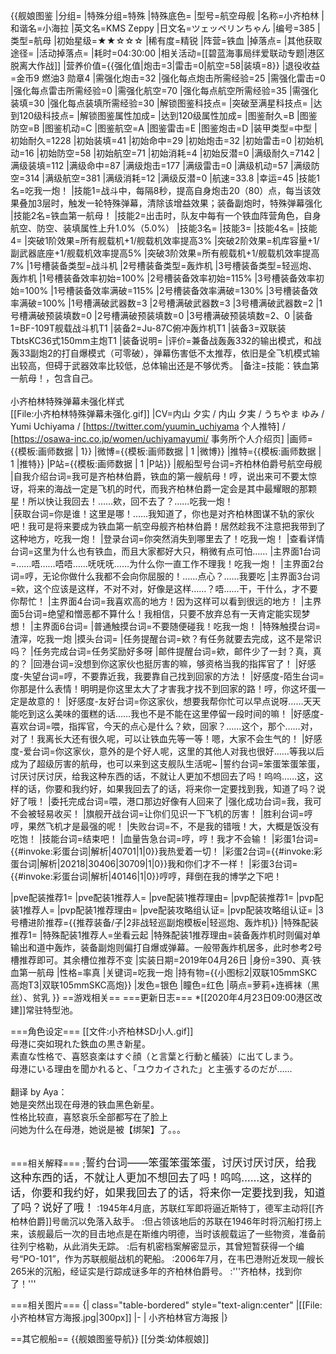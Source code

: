 {{舰娘图鉴 
|分组=
|特殊分组=特殊
|特殊底色=
|型号=航空母舰
|名称=小齐柏林
|和谐名=小海拉
|英文名=KMS Zeppy
|日文名=ツェッペリンちゃん
|编号=385
|类型=航母
|初始星级=★★☆☆☆
|稀有度=精锐
|阵营=铁血
|掉落点=
|其他获取途径=
|活动掉落点=
|耗时=04:30:00
|相关活动=[[碧蓝海事局绊爱联动专题|港区脱离大作战]]
|营养价值={{强化值|炮击=3|雷击=0|航空=58|装填=8}}
|退役收益=金币9 燃油3 勋章4
|需强化炮击=32
|强化每点炮击所需经验=25
|需强化雷击=0
|强化每点雷击所需经验=0
|需强化航空=70
|强化每点航空所需经验=35
|需强化装填=30
|强化每点装填所需经验=30
|解锁图鉴科技点=
|突破至满星科技点=
|达到120级科技点=
|解锁图鉴属性加成=
|达到120级属性加成=
|图鉴耐久=B
|图鉴防空=B
|图鉴机动=C
|图鉴航空=A
|图鉴雷击=E
|图鉴炮击=D
|装甲类型=中型
|初始耐久=1228
|初始装填=41
|初始命中=29
|初始炮击=32
|初始雷击=0
|初始机动=16
|初始防空=58
|初始航空=71
|初始消耗=4
|初始反潜=0
|满级耐久=7142
|满级装填=112
|满级命中=87
|满级炮击=177
|满级雷击=0
|满级机动=57
|满级防空=314
|满级航空=381
|满级消耗=12
|满级反潜=0
|航速=33.8
|幸运=45
|技能1名=吃我一炮！
|技能1=战斗中，每隔8秒，提高自身炮击20（80）点，每当该效果叠加3层时，触发一轮特殊弹幕，清除该增益效果；装备副炮时，特殊弹幕强化
|技能2名=铁血第一航母！
|技能2=出击时，队友中每有一个铁血阵营角色，自身航空、防空、装填属性上升1.0%（5.0%）
|技能3名=
|技能3=
|技能4名=
|技能4=
|突破1阶效果=所有舰载机+1/舰载机效率提高3%
|突破2阶效果=机库容量+1/副武器底座+1/舰载机效率提高5%
|突破3阶效果=所有舰载机+1/舰载机效率提高7%
|1号槽装备类型=战斗机
|2号槽装备类型=轰炸机
|3号槽装备类型=轻巡炮、轰炸机
|1号槽装备效率初始=100%
|2号槽装备效率初始=115%
|3号槽装备效率初始=100%
|1号槽装备效率满破=115%
|2号槽装备效率满破=130%
|3号槽装备效率满破=100%
|1号槽满破武器数=3
|2号槽满破武器数=3
|3号槽满破武器数=2
|1号槽满破预装填数=0
|2号槽满破预装填数=0
|3号槽满破预装填数=2、0
|装备1=BF-109T舰载战斗机T1
|装备2=Ju-87C俯冲轰炸机T1
|装备3=双联装TbtsKC36式150mm主炮T1
|装备说明=
|评价=兼备战轰轰332的输出模式，和战轰33副炮2的打自爆模式（可零破），弹幕伤害低不太推荐，依旧是全飞机模式输出较高，但碍于武器效率比较低，总体输出还是不够优秀。
|备注=技能：铁血第一航母！，包含自己。<br><br>小齐柏林特殊弹幕未强化样式<br>[[File:小齐柏林特殊弹幕未强化.gif]]
|CV=<!--茅野 爱衣（かやの  あい Kayano Ai）[https://twitter.com/kayanoai_10th 个人推特] /  [http://osawa-inc.co.jp/women/kayanoai/ 事务所简介]<br>
[https://twitter.com/_kayanomi かやのみ] (一档与茅野爱衣有关的电视节目 不定期放送)-->内山 夕实 / 内山 夕実 / うちやま ゆみ / Yumi Uchiyama / [https://twitter.com/yuumin_uchiyama 个人推特] / [https://osawa-inc.co.jp/women/uchiyamayumi/ 事务所个人介绍页]
|画师={{模板:画师数据 | 1}}
|微博={{模板:画师数据 | 1 |微博}}
|推特={{模板:画师数据 | 1 |推特}}
|P站={{模板:画师数据 | 1 |P站}}
|舰船型号台词=齐柏林伯爵号航空母舰
|自我介绍台词=我可是齐柏林伯爵，铁血的第一艘航母！哼，说出来可不要太惊讶，将来的海战一定是飞机的时代，而我齐柏林伯爵一定会是其中最耀眼的那颗星！所以快让我回去！……欸，回不去了？……吃我一炮！	
|获取台词=你是谁！这里是哪！……我知道了，你也是对齐柏林图谋不轨的家伙吧！我可是将来要成为铁血第一航空母舰齐柏林伯爵！居然趁我不注意把我带到了这种地方，吃我一炮！
|登录台词=你突然消失到哪里去了！吃我一炮！
|查看详情台词=这里为什么也有铁血，而且大家都好大只，稍微有点可怕……
|主界面1台词=……唔……唔唔……呒呒呒……为什么你一直工作不理我！吃我一炮！	
|主界面2台词=哼，无论你做什么我都不会向你屈服的！……点心？……我要吃
|主界面3台词=欸，这个应该是这样，不对不对，好像是这样……？唔……干，干什么，才不要你帮忙！
|主界面4台词=我喜欢高的地方！因为这样可以看到很远的地方！
|主界面5台词=绝望和憎恶都不算什么！我相信，只要不放弃总有一天肯定能实现梦想！
|主界面6台词= 
|普通触摸台词=不要随便碰我！吃我一炮！
|特殊触摸台词=渣滓，吃我一炮
|摸头台词=
|任务提醒台词=欸？有任务就要去完成，这不是常识吗？
|任务完成台词=任务奖励好多呀
|邮件提醒台词=欸，邮件少了一封？真，真的？
|回港台词=没想到你这家伙也挺厉害的嘛，够资格当我的指挥官了！
|好感度-失望台词=哼，不要靠近我，我要靠自己找到回家的方法！
|好感度-陌生台词=你那是什么表情！明明是你这里太大了才害我才找不到回家的路！哼，你这坏蛋一定是故意的！
|好感度-友好台词=你这家伙，想要我帮你忙可以早点说呀……天天能吃到这么美味的蛋糕的话……我也不是不能在这里停留一段时间的嘛！
|好感度-喜欢台词=喂，指挥官，今天的点心是什么？欸，回家？……这个，那个……对，对了！我离长大还有很久呢，可以让铁血先等一等！嗯，大家不会生气的！
|好感度-爱台词=你这家伙，意外的是个好人呢，这里的其他人对我也很好……等我以后成为了超级厉害的航母，也可以来到这支舰队生活呢~
|誓约台词=笨蛋笨蛋笨蛋，讨厌讨厌讨厌，给我这种东西的话，不就让人更加不想回去了吗！呜呜……这，这样的话，你要和我约好，如果我回去了的话，将来你一定要找到我，知道了吗？说好了哦！
|委托完成台词=喂，港口那边好像有人回来了
|强化成功台词=我，我可不会被轻易收买！
|旗舰开战台词=让你们见识一下飞机的厉害！
|胜利台词=哼哼，果然飞机才是最强的呢！
|失败台词=不，不是我的错哦！大，大概是饭没有吃饱！
|技能台词=结束吧！
|血量告急台词=哼，哼！我才不会输！
|彩蛋1台词={{#invoke:彩蛋台词|解析|40701|1|0}}我热爱着一切！
|彩蛋2台词={{#invoke:彩蛋台词|解析|20218|30406|30709|1|0}}我和你们才不一样！
|彩蛋3台词={{#invoke:彩蛋台词|解析|40146|1|0}}哼哼，拜倒在我的博学之下吧！

|pve配装推荐1=
|pve配装1推荐人=
|pve配装1推荐理由=
|pvp配装推荐1=
|pvp配装1推荐人=
|pvp配装1推荐理由=
|pve配装攻略组认证=
|pvp配装攻略组认证=
|3号槽进阶推荐={{推荐装备/子|2非战轻巡副炮模板e|轻巡炮、轰炸机}}
|特殊配装推荐1=
|特殊配装1推荐人=坐看云起
|特殊配装1推荐理由=装备轰炸机时则偏对单输出和道中轰炸，装备副炮则偏打自爆或弹幕。一般带轰炸机居多，此时参考2号槽推荐即可。其余槽位推荐不变
|实装日期=2019年04月26日
|身份=390、真·铁血第一航母
|性格=率真
|关键词=吃我一炮
|持有物={{小图标2|双联105mmSKC高炮T3|双联105mmSKC高炮}}
|发色=银色
|瞳色=红色
|萌点=萝莉+连裤袜（黑丝）、贫乳
}}
==游戏相关==
===更新日志===
*[[2020年4月23日09:00港区改建]]常驻特型池。

===角色设定===
[[文件:小齐柏林SD小人.gif]]<br>
母港に突如現れた鉄血の黒き新星。<br>
素直な性格で、喜怒哀楽はすぐ顔（と言葉と行動と艤装）に出てしまう。<br>
母港にいる理由を聞かれると、「ユウカイされた」と主張するのだが……<br><br>
翻译 by Aya：<br>
她是突然出现在母港的铁血黑色新星。<br>
性格比较直，喜怒哀乐全部都写在了脸上<br>
问她为什么在母港，她说是被【绑架】了。。。<br><br>

===相关解释===
;<big>誓约台词——笨蛋笨蛋笨蛋，讨厌讨厌讨厌，给我这种东西的话，不就让人更加不想回去了吗！呜呜……这，这样的话，你要和我约好，如果我回去了的话，将来你一定要找到我，知道了吗？说好了哦！</big>
:1945年4月底，苏联红军即将逼近斯特丁，德军主动将[[齐柏林伯爵]]号凿沉以免落入敌手。
:但占领该地后的苏联在1946年时将沉船打捞上来，该舰最后一次的目击地点是在斯维内明德，当时该舰载运了一些物资，准备前往列宁格勒，从此消失无踪。
:后有机密档案解密显示，其曾短暂获得一个编号“PO-101”，作为苏联舰艇战机的靶船。
:2006年7月，在韦巴港附近发现一艘长265米的沉船，经证实是行踪成谜多年的齐柏林伯爵号。
:'''齐柏林，找到你了！'''


===相关图片===
{| class="table-bordered" style="text-align:center"
|[[File:小齐柏林官方海报.jpg|300px]]
|-
| 小齐柏林官方海报
|}


==其它舰船==
{{舰娘图鉴导航}}
[[分类:幼体舰娘]]